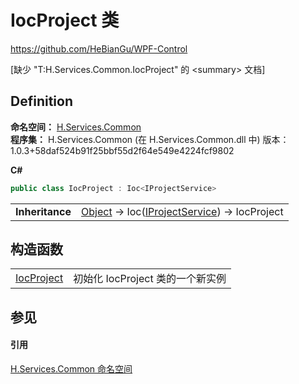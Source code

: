 # IocProject 类
https://github.com/HeBianGu/WPF-Control

\[缺少 "T:H.Services.Common.IocProject" 的 &lt;summary&gt; 文档\]



## Definition
**命名空间：** <a href="b9cdd84f-6623-a51a-f53b-465103ced202">H.Services.Common</a>  
**程序集：** H.Services.Common (在 H.Services.Common.dll 中) 版本：1.0.3+58daf524b91f25bbf55d2f64e549e4224fcf9802

**C#**
``` C#
public class IocProject : Ioc<IProjectService>
```

<table><tr><td><strong>Inheritance</strong></td><td><a href="https://learn.microsoft.com/dotnet/api/system.object" target="_blank" rel="noopener noreferrer">Object</a>  →  Ioc(<a href="a9a2aa35-ae71-6583-255d-1826ea81ef74">IProjectService</a>)  →  IocProject</td></tr>
</table>



## 构造函数
<table>
<tr>
<td><a href="78837d24-2dec-f64d-f13f-33911e3f5a3c">IocProject</a></td>
<td>初始化 IocProject 类的一个新实例</td></tr>
</table>

## 参见


#### 引用
<a href="b9cdd84f-6623-a51a-f53b-465103ced202">H.Services.Common 命名空间</a>  
